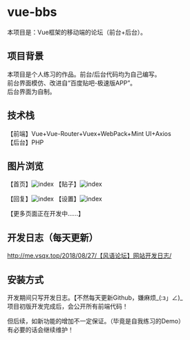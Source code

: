 # vue-bbs
本项目是：Vue框架的移动端的论坛（前台+后台）。 

## 项目背景  
本项目是个人练习的作品。前台/后台代码均为自己编写。  
前台界面模仿、改进自“百度贴吧-极速版APP”。  
后台界面为自制。  

## 技术栈  
【前端】Vue+Vue-Router+Vuex+WebPack+Mint UI+Axios  
【后台】PHP  

## 图片浏览  
【首页】![index](http://mardown-pic-1252666898.coscd.myqcloud.com/github-bbs/1.jpg) 
【贴子】![index](http://mardown-pic-1252666898.coscd.myqcloud.com/github-bbs/2.jpg) 
  
【回复】![index](http://mardown-pic-1252666898.coscd.myqcloud.com/github-bbs/3.jpg) 
【设置】![index](http://mardown-pic-1252666898.coscd.myqcloud.com/github-bbs/4.jpg) 
  
【更多页面正在开发中......】

## 开发日志（每天更新）  
http://me.vsqx.top/2018/08/27/【风语论坛】网站开发日志/  

## 安装方式  
开发期间只写开发日志。【不然每天更新Github，嫌麻烦_(:з」∠)_  
项目初版开发完成后，会公开所有前端代码！  

但后续，如新功能的增加不一定保证。（毕竟是自我练习的Demo）  
有必要的话会继续维护！  
